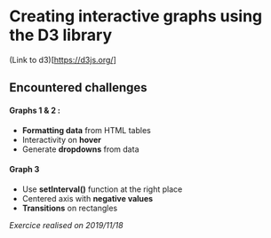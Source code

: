 # Creating interactive graphs using the D3 library

(Link to d3)[https://d3js.org/]

## Encountered challenges 

#### Graphs 1 & 2 : 

- **Formatting data** from HTML tables
- Interactivity on **hover**
- Generate **dropdowns** from data

#### Graph 3

- Use **setInterval()** function at the right place
- Centered axis with **negative values**
- **Transitions** on rectangles


*Exercice realised on 2019/11/18*